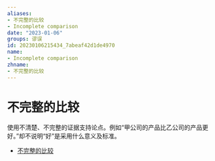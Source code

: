 ```yaml
---
aliases:
- 不完整的比较
- Incomplete comparison
date: "2023-01-06"
groups: 谬误
id: 20230106215434_7abeaf42d1de4970
name:
- Incomplete comparison
zhname:
- 不完整的比较
---
```


# 不完整的比较

使用不清楚、不完整的证据支持论点。例如“甲公司的产品比乙公司的产品更好。”却不说明“好”是采用什么意义及标准。

* [不完整的比较](https://zh.wikipedia.org/wiki/%E4%B8%8D%E5%AE%8C%E6%95%B4%E7%9A%84%E6%AF%94%E8%BC%83)
